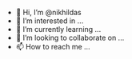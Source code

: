 - 👋 Hi, I’m @nikhildas
- 👀 I’m interested in ...
- 🌱 I’m currently learning ...
- 💞️ I’m looking to collaborate on ...
- 📫 How to reach me ...

<!---
nikhildas/nikhildas is a ✨ special ✨ repository because its `README.md` (this file) appears on your GitHub profile.
You can click the Preview link to take a look at your changes.
--->
